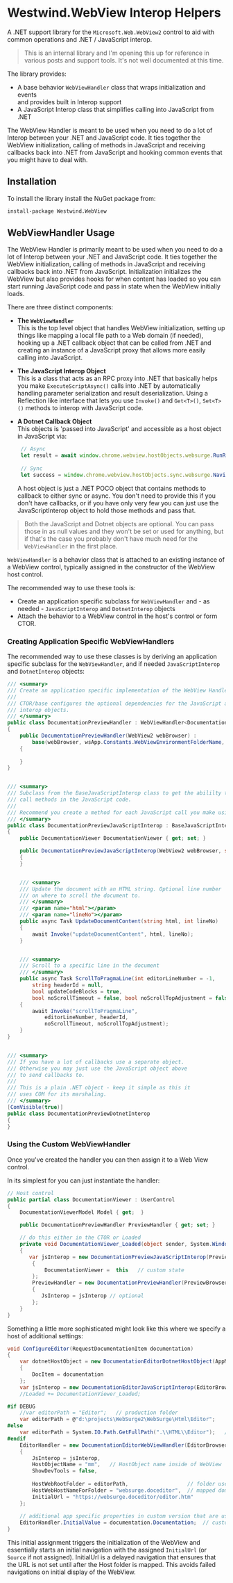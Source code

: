 # Westwind.WebView Interop Helpers

A .NET support library for the `Microsoft.Web.WebView2` control to aid with common operations and .NET / JavaScript interop.

> This is an internal library and I'm opening this up for reference in various posts and support tools. It's not well documented at this time. 

The library provides:

* A base behavior `WebViewHandler` class that wraps initialization and events  
and provides built in Interop support
* A JavaScript Interop class that simplifies calling into JavaScript from .NET

The WebView Handler is meant to be used when you need to do a lot of Interop between your .NET and JavaScript code. It ties together the WebView initialization, calling of methods in JavaScript and receiving callbacks back into .NET from JavaScript and hooking common events that you might have to deal with.

## Installation
To install the library install the NuGet package from:

```ps
install-package Westwind.WebView
```

## WebViewHandler Usage
The WebView Handler is primarily meant to be used when you need to do a lot of Interop between your .NET and JavaScript code. It ties together the WebView initialization, calling of methods in JavaScript and receiving callbacks back into .NET from JavaScript. Initialization initializes the WebView but also provides hooks for when content has loaded so you can start running JavaScript code and pass in state when the WebView initially loads.

There are three distinct components:

* **The `WebViewHandler`**  
This is the top level object that handles WebView initialization, setting up things like mapping a local file path to a Web domain (if needed), hooking up a .NET callback object that can be called from .NET and creating an instance of a JavaScript proxy that allows more easily calling into JavaScript.

* **The JavaScript Interop Object**  
This is a class that acts as an RPC proxy into .NET that basically helps you make `ExecuteScriptAsync()` calls into .NET by automatically handling parameter serialization and result deserialization. Using a Reflection like interface that lets you use `Invoke()` and `Get<T>()`, `Set<T>()` methods to interop with JavaScript code.

* **A Dotnet Callback Object**  
This objects is 'passed into JavaScript' and accessible as a host object in JavaScript via:
	
	```js
	 // Async
	 let result = await window.chrome.webview.hostObjects.websurge.RunRequest(url);
	 
	 // Sync
	 let success = window.chrome.webview.hostObjects.sync.websurge.NavigateLink(url);
	```

	A host object is just a .NET POCO object that contains methods to callback to either sync or async. You don't need to provide this if you don't have callbacks, or if you have only very few you can just use the JavaScriptInterop object to hold those methods and pass that.


> Both the JavaScript and Dotnet objects are optional.  You can pass those in as null values and they won't be set or used for anything, but if that's the case you probably don't have much need for the `WebViewHandler` in the first place.


`WebViewHandler` is a behavior class that is attached to an existing instance of a WebView control, typically assigned in the constructor of the WebView host control.

The recommended way to use these tools is:

* Create an application specific subclass for `WebViewHandler` and - as needed - `JavaScriptInterop` and `DotnetInterop` objects
* Attach the behavior to a WebView control in the host's control or form CTOR.

### Creating Application Specific WebViewHandlers
The recommended way to use these classes is by deriving an application specific subclass for the `WebViewHandler`, and if needed `JavaScriptInterop` and `DotnetInterop` objects:

```csharp
/// <summary>
/// Create an application specific implementation of the WebView Handler
///
/// CTOR/base configures the optional dependencies for the JavaScript and Dotnet
/// interop objects.
/// </summary>
public class DocumentationPreviewHandler : WebViewHandler<DocumentationPreviewJavaScriptInterop>
{
    public DocumentationPreviewHandler(WebView2 webBrowser) :
        base(webBrowser, wsApp.Constants.WebViewEnvironmentFolderName, new DocumentationPreviewDotnetInterop())
    {
        
    }
}


/// <summary>
/// Subclass from the BaseJavaScriptInterop class to get the abililty to easily
/// call methods in the JavaScript code.
///
/// Recommend you create a method for each JavaScript call you make using `Invoke()`
/// </summary>
public class DocumentationPreviewJavaScriptInterop : BaseJavaScriptInterop
{
    public DocumentationViewer DocumentationViewer { get; set; }

    public DocumentationPreviewJavaScriptInterop(WebView2 webBrowser, string baseInvocationTarget = "window") : base(webBrowser,baseInvocationTarget)
    {
    }


    /// <summary>
    /// Update the document with an HTML string. Optional line number
    /// on where to scroll the document to.
    /// </summary>
    /// <param name="html"></param>
    /// <param name="lineNo"></param>
    public async Task UpdateDocumentContent(string html, int lineNo)
    {
        await Invoke("updateDocumentContent", html, lineNo);
    }


    /// <summary>
    /// Scroll to a specific line in the document
    /// </summary>
    public async Task ScrollToPragmaLine(int editorLineNumber = -1,
        string headerId = null,
        bool updateCodeBlocks = true,
        bool noScrollTimeout = false, bool noScrollTopAdjustment = false)
    {
        await Invoke("scrollToPragmaLine",
            editorLineNumber, headerId,
            noScrollTimeout, noScrollTopAdjustment);
    }
}


/// <summary>
/// If you have a lot of callbacks use a separate object.
/// Otherwise you may just use the JavaScript object above
/// to send callbacks to.
/// 
/// This is a plain .NET object - keep it simple as this it
/// uses COM for its marshaling.
/// </summary>
[ComVisible(true)]
public class DocumentationPreviewDotnetInterop
{
}
```

### Using the Custom WebViewHandler
Once you've created the handler you can then assign it to a Web View control.

In its simplest for you can just instantiate the handler:

```cs
// Host control
public partial class DocumentationViewer : UserControl
{
    DocumentationViewerModel Model { get;  }    

    public DocumentationPreviewHandler PreviewHandler { get; set; }

    // do this either in the CTOR or Loaded 
	private void DocumentationViewer_Loaded(object sender, System.Windows.RoutedEventArgs e)
	{
       var jsInterop = new DocumentationPreviewJavaScriptInterop(PreviewBrowser, "window")
        {
            DocumentationViewer =  this   // custom state 
        };
        PreviewHandler = new DocumentationPreviewHandler(PreviewBrowser)
        {
           JsInterop = jsInterop // optional
        };
	}
}
```

Something a little more sophisticated might look like this where we specify a host of additional settings:


```csharp
void ConfigureEditor(RequestDocumentationItem documentation)
{
    var dotnetHostObject = new DocumentationEditorDotnetHostObject(AppModel.Current, this, null)
    {
        DocItem = documentation
    };
    var jsInterop = new DocumentationEditorJavaScriptInterop(EditorBrowser, "window.textEditor");
    //Loaded += DocumentationViewer_Loaded;

#if DEBUG
    //var editorPath = "Editor";   // production folder
    var editorPath = @"d:\projects\WebSurge2\WebSurge\Html\Editor";
#else
    var editorPath = System.IO.Path.GetFullPath(".\\HTML\\Editor");   // production folder
#endif
    EditorHandler = new DocumentationEditorWebViewHandler(EditorBrowser, dotnetHostObject)
    {
        JsInterop = jsInterop,
        HostObjectName = "mm",   // HostObject name inside of WebView
        ShowDevTools = false,
        
        HostWebRootFolder = editorPath,                   // folder used as web site
        HostWebHostNameForFolder = "websurge.doceditor",  // mapped domain
        InitialUrl = "https://websurge.doceditor/editor.htm"
    };
    
    // additional app specific properties in custom version that are used for initial nav
    EditorHandler.InitialValue = documentation.Documentation;  // custom logic applied
}
```

This initial assignment triggers the initialization of the WebView and essentially starts an initial navigation with the assigned `InitialUrl` (or `Source` if not assigned). InitialUrl is a delayed navigation that ensures that the URL is not set until after the Host folder is mapped. This avoids failed navigations on initial display of the WebView.


